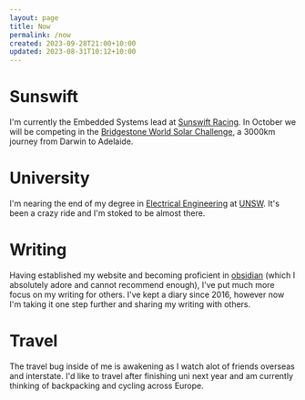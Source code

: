 ```yaml
---
layout: page
title: Now
permalink: /now
created: 2023-09-28T21:00+10:00
updated: 2023-08-31T10:12+10:00
---
```

# Sunswift
I'm currently the Embedded Systems lead at [Sunswift Racing](https://sunswift.com).
In October we will be competing in the [Bridgestone World Solar Challenge](https://worldsolarchallenge.org/), a 3000km journey from Darwin to Adelaide.
# University
I'm nearing the end of my degree in [Electrical Engineering](https://www.unsw.edu.au/study/undergraduate/bachelor-of-engineering-honours-electrical) at [UNSW](https://www.unsw.edu.au/). It's been a crazy ride and I'm stoked to be almost there.
# Writing
Having established my website and becoming proficient in [obsidian](https://obsidian.md/) (which I absolutely adore and cannot recommend enough), I've put much more focus on my writing for others.
I've kept a diary since 2016, however now I'm taking it one step further and sharing my writing with others.
# Travel
The travel bug inside of me is awakening as I watch alot of friends overseas and interstate.
I'd like to travel after finishing uni next year and am currently thinking of backpacking and cycling across Europe.